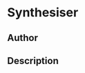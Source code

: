 # Synthesiser

## Author

<!-- Insert Your Name Here -->

## Description

<!-- Describe your example here -->
